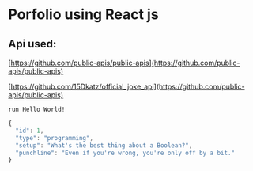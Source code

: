 # Porfolio using React js

## Api used:
[https://github.com/public-apis/public-apis](https://github.com/public-apis/public-apis)


[https://github.com/15Dkatz/official_joke_api](https://github.com/public-apis/public-apis)

`run Hello World!`

```javascript
{
  "id": 1,
  "type": "programming",
  "setup": "What's the best thing about a Boolean?",
  "punchline": "Even if you're wrong, you're only off by a bit."
}
```
